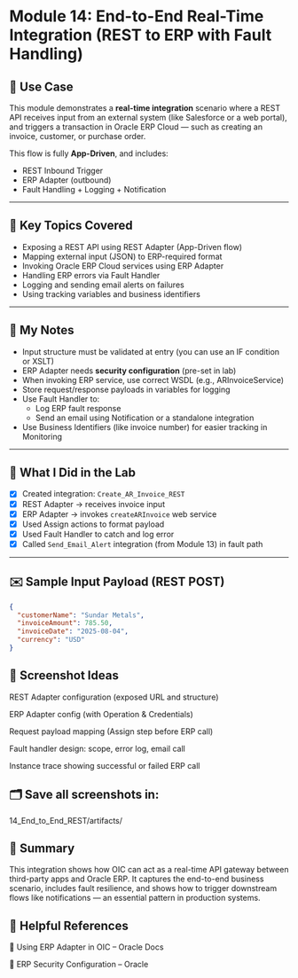 # Module 14: End-to-End Real-Time Integration (REST to ERP with Fault Handling)

## 🔧 Use Case
This module demonstrates a **real-time integration** scenario where a REST API receives input from an external system (like Salesforce or a web portal), and triggers a transaction in Oracle ERP Cloud — such as creating an invoice, customer, or purchase order.

This flow is fully **App-Driven**, and includes:
- REST Inbound Trigger
- ERP Adapter (outbound)
- Fault Handling + Logging + Notification

---

## 🔑 Key Topics Covered
- Exposing a REST API using REST Adapter (App-Driven flow)
- Mapping external input (JSON) to ERP-required format
- Invoking Oracle ERP Cloud services using ERP Adapter
- Handling ERP errors via Fault Handler
- Logging and sending email alerts on failures
- Using tracking variables and business identifiers

---

## 🧠 My Notes
- Input structure must be validated at entry (you can use an IF condition or XSLT)
- ERP Adapter needs **security configuration** (pre-set in lab)
- When invoking ERP service, use correct WSDL (e.g., ARInvoiceService)
- Store request/response payloads in variables for logging
- Use Fault Handler to:
  - Log ERP fault response
  - Send an email using Notification or a standalone integration
- Use Business Identifiers (like invoice number) for easier tracking in Monitoring

---

## 🧪 What I Did in the Lab
- [x] Created integration: `Create_AR_Invoice_REST`
- [x] REST Adapter → receives invoice input
- [x] ERP Adapter → invokes `createARInvoice` web service
- [x] Used Assign actions to format payload
- [x] Used Fault Handler to catch and log error
- [x] Called `Send_Email_Alert` integration (from Module 13) in fault path

---

## ✉️ Sample Input Payload (REST POST)
```json
{
  "customerName": "Sundar Metals",
  "invoiceAmount": 785.50,
  "invoiceDate": "2025-08-04",
  "currency": "USD"
}
```
##  📎 Screenshot Ideas
REST Adapter configuration (exposed URL and structure)

ERP Adapter config (with Operation & Credentials)

Request payload mapping (Assign step before ERP call)

Fault handler design: scope, error log, email call

Instance trace showing successful or failed ERP call

##  🗂️ Save all screenshots in:
14_End_to_End_REST/artifacts/

##  📌 Summary
This integration shows how OIC can act as a real-time API gateway between third-party apps and Oracle ERP. It captures the end-to-end business scenario, includes fault resilience, and shows how to trigger downstream flows like notifications — an essential pattern in production systems.

##  🔗 Helpful References
📘 Using ERP Adapter in OIC – Oracle Docs

🔐 ERP Security Configuration – Oracle
